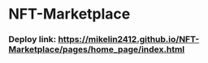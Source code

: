# NFT-Marketplace
### Deploy link: https://mikelin2412.github.io/NFT-Marketplace/pages/home_page/index.html
